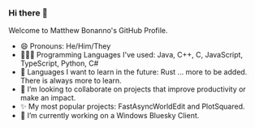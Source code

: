 ### Hi there 👋
Welcome to Matthew Bonanno's GitHub Profile.

- 😄 Pronouns: He/Him/They
- 👨🏻‍💻 Programming Languages I've used: Java, C++, C, JavaScript, TypeScript, Python, C#
- 🌱 Languages I want to learn in the future: Rust ... more to be added. There is always more to learn.
- 👯 I’m looking to collaborate on projects that improve productivity or make an impact.
- ✨ My most popular projects: FastAsyncWorldEdit and PlotSquared.
- 🔭 I’m currently working on a Windows Bluesky Client.
<!--
**MattBDev/MattBDev** is a ✨ _special_ ✨ repository because its `README.md` (this file) appears on your GitHub profile.

Here are some ideas to get you started:

- 🔭 I’m currently working on ...
- 🌱 I’m currently learning ...
- 👯 I’m looking to collaborate on ...
- 🤔 I’m looking for help with ...
- 💬 Ask me about ...
- 📫 How to reach me: ...
- 😄 Pronouns: ...
- ⚡ Fun fact: ...
-->
